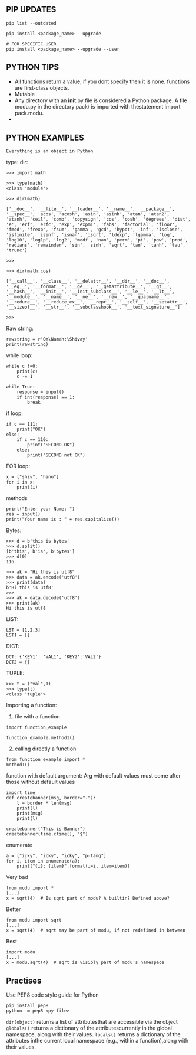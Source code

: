 
## PIP UPDATES

```
pip list --outdated

pip install <package_name> --upgrade

# FOR SPECIFIC USER
pip install <package_name> --upgrade --user

```
## PYTHON TIPS

- All functions return a value, if you dont specify then it is none. functions are first-class objects.
- Mutable
- Any directory with an __init__.py file is considered a Python package. A file modu.py in the directory pack/ is imported with thestatement import pack.modu.
- 


## PYTHON EXAMPLES

`Everything is an object in Python`

type:
dir: 

```
>>> import math

>>> type(math)
<class 'module'>

>>> dir(math)

['__doc__', '__file__', '__loader__', '__name__', '__package__', '__spec__', 'acos', 'acosh', 'asin', 'asinh', 'atan', 'atan2', 'atanh', 'ceil', 'comb', 'copysign', 'cos', 'cosh', 'degrees', 'dist', 'e', 'erf', 'erfc', 'exp', 'expm1', 'fabs', 'factorial', 'floor', 'fmod', 'frexp', 'fsum', 'gamma', 'gcd', 'hypot', 'inf', 'isclose', 'isfinite', 'isinf', 'isnan', 'isqrt', 'ldexp', 'lgamma', 'log', 'log10', 'log1p', 'log2', 'modf', 'nan', 'perm', 'pi', 'pow', 'prod', 'radians', 'remainder', 'sin', 'sinh', 'sqrt', 'tan', 'tanh', 'tau', 'trunc']

>>> 

>>> dir(math.cos)

['__call__', '__class__', '__delattr__', '__dir__', '__doc__', '__eq__', '__format__', '__ge__', '__getattribute__', '__gt__', '__hash__', '__init__', '__init_subclass__', '__le__', '__lt__', '__module__', '__name__', '__ne__', '__new__', '__qualname__', '__reduce__', '__reduce_ex__', '__repr__', '__self__', '__setattr__', '__sizeof__', '__str__', '__subclasshook__', '__text_signature__']

>>> 
```


Raw string: 

```
rawstring = r'Om\Namah:\Shivay'
print(rawstring)
```

while loop:

```
while c !=0:
    print(c)
    c -= 1

while True:
    response = input()
    if int(response) == 1:
        break
```

if loop:

```
if c == 111:
    print("OK")
else:
    if c == 110:
        print("SECOND OK")
    else:
        print("SECOND not OK")

```

FOR loop:

```
x = ["shiv", "hanu"]
for i in x:
    print(i)
```


methods

```
print("Enter your Name: ") 
res = input()
print("Your name is : " + res.capitalize())
```

Bytes:

```
>>> d = b'this is bytes'
>>> d.split()
[b'this', b'is', b'bytes']
>>> d[0]
116

>>> ak = "Hi this is utf8"
>>> data = ak.encode('utf8')
>>> print(data)
b'Hi this is utf8'
>>> 
>>> ak = data.decode('utf8')
>>> print(ak)
Hi this is utf8
```

LIST:

```
LST = [1,2,3]
LST1 = []
```

DICT:

```
DCT: {'KEY1': 'VAL1', 'KEY2':'VAL2'}
DCT2 = {}
```

TUPLE: 

```
>>> t = ("val",1)
>>> type(t)
<class 'tuple'>

```

Importing a function:

1. file with a function
```
import function_example

function_example.method1()

```
2. calling directly a function

```
from function_example import *
method1()

```

function with default argument: Arg with default values must come after those without default values

```
import time
def createbanner(msg, border="-"):
    l = border * len(msg)
    print(l)
    print(msg)
    print(l) 

createbanner("This is Banner")
createbanner(time.ctime(), "$")

```

enumerate 
```
a = ["icky", "icky", "icky", "p-tang"]
for i, item in enumerate(a):
    print("{i}: {item}".format(i=i, item=item))
```


Very bad
```
from modu import *
[...]
x = sqrt(4)  # Is sqrt part of modu? A builtin? Defined above?
````
Better
```
from modu import sqrt
[...]
x = sqrt(4)  # sqrt may be part of modu, if not redefined in between
```
Best
```
import modu
[...]
x = modu.sqrt(4)  # sqrt is visibly part of modu's namespace
```


## Practises

Use PEP8 code style guide for Python
```
pip install pep8
python -m pep8 <py file>

```

`dir(object)` returns a list of attributesthat are accessible via the object
`globals()` returns a dictionary of the attributescurrently in the global namespace, along with their values.
`locals()` returns a dictionary of the attributes inthe current local namespace (e.g., within a function),along with their values.


